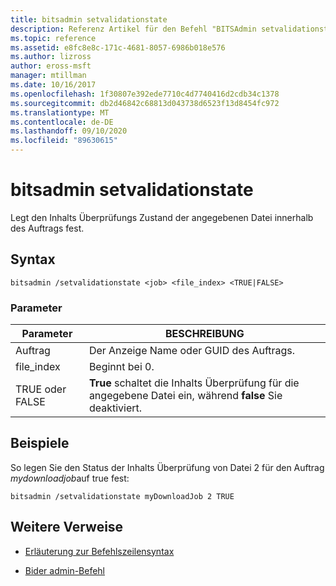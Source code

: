```yaml
---
title: bitsadmin setvalidationstate
description: Referenz Artikel für den Befehl "BITSAdmin setvalidationstate", mit dem der Inhalts Überprüfungs Zustand der angegebenen Datei innerhalb des Auftrags festgelegt wird.
ms.topic: reference
ms.assetid: e8fc8e8c-171c-4681-8057-6986b018e576
ms.author: lizross
author: eross-msft
manager: mtillman
ms.date: 10/16/2017
ms.openlocfilehash: 1f30807e392ede7710c4d7740416d2cdb34c1378
ms.sourcegitcommit: db2d46842c68813d043738d6523f13d8454fc972
ms.translationtype: MT
ms.contentlocale: de-DE
ms.lasthandoff: 09/10/2020
ms.locfileid: "89630615"
---
```

# <a name="bitsadmin-setvalidationstate"></a>bitsadmin setvalidationstate

Legt den Inhalts Überprüfungs Zustand der angegebenen Datei innerhalb des Auftrags fest.

## <a name="syntax"></a>Syntax

```
bitsadmin /setvalidationstate <job> <file_index> <TRUE|FALSE>
```

### <a name="parameters"></a>Parameter

| Parameter | BESCHREIBUNG |
| --------- | ---------- |
| Auftrag | Der Anzeige Name oder GUID des Auftrags. |
| file_index | Beginnt bei 0. |
| TRUE oder FALSE | **True** schaltet die Inhalts Überprüfung für die angegebene Datei ein, während **false** Sie deaktiviert. |

## <a name="examples"></a>Beispiele

So legen Sie den Status der Inhalts Überprüfung von Datei 2 für den Auftrag *mydownloadjob*auf true fest:

```
bitsadmin /setvalidationstate myDownloadJob 2 TRUE
```

## <a name="additional-references"></a>Weitere Verweise

- [Erläuterung zur Befehlszeilensyntax](command-line-syntax-key.md)

- [Bider admin-Befehl](bitsadmin.md)
